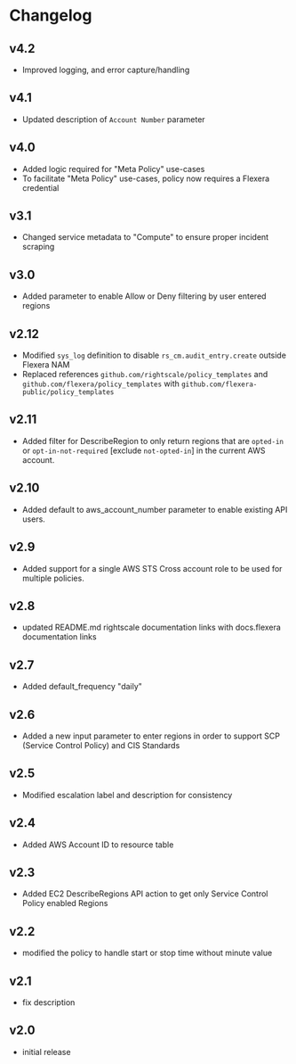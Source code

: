 # Changelog

## v4.2

- Improved logging, and error capture/handling

## v4.1

- Updated description of `Account Number` parameter

## v4.0

- Added logic required for "Meta Policy" use-cases
- To facilitate "Meta Policy" use-cases, policy now requires a Flexera credential

## v3.1

- Changed service metadata to "Compute" to ensure proper incident scraping

## v3.0

- Added parameter to enable Allow or Deny filtering by user entered regions

## v2.12

- Modified `sys_log` definition to disable `rs_cm.audit_entry.create` outside Flexera NAM
- Replaced references `github.com/rightscale/policy_templates` and `github.com/flexera/policy_templates` with `github.com/flexera-public/policy_templates`

## v2.11

- Added filter for DescribeRegion to only return regions that are `opted-in` or `opt-in-not-required` [exclude `not-opted-in`] in the current AWS account.

## v2.10

- Added default to aws_account_number parameter to enable existing API users.

## v2.9

- Added support for a single AWS STS Cross account role to be used for multiple policies.

## v2.8

- updated README.md rightscale documentation links with docs.flexera documentation links

## v2.7

- Added default_frequency "daily"

## v2.6

- Added a new input parameter to enter regions in order to support SCP (Service Control Policy) and CIS Standards

## v2.5

- Modified escalation label and description for consistency

## v2.4

- Added AWS Account ID to resource table

## v2.3

- Added EC2 DescribeRegions API action to get only Service Control Policy enabled Regions

## v2.2

- modified the policy to handle start or stop time without minute value

## v2.1

- fix description

## v2.0

- initial release
